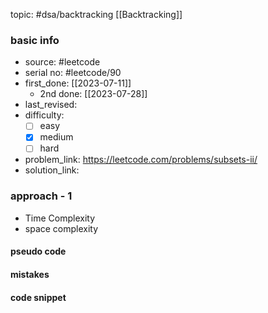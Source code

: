 topic: #dsa/backtracking [[Backtracking]]

### basic info
- source: #leetcode  
- serial no: #leetcode/90
- first_done: [[2023-07-11]]
	- 2nd done: [[2023-07-28]]
- last_revised:
- difficulty:
	- [ ] easy
	- [x] medium
	- [ ] hard
- problem_link: https://leetcode.com/problems/subsets-ii/
- solution_link:

### approach - 1
- Time Complexity
- space complexity

#### pseudo code

#### mistakes

#### code snippet
```python

```